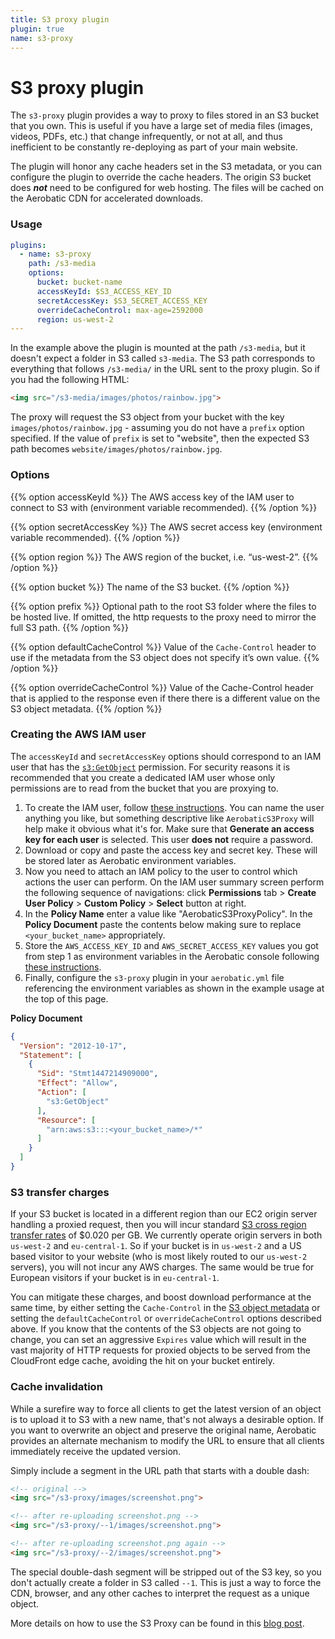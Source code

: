 ```yaml
---
title: S3 proxy plugin
plugin: true
name: s3-proxy
---
```


# S3 proxy plugin

The `s3-proxy` plugin provides a way to proxy to files stored in an S3 bucket that you own. This is useful if you have a large set of media files (images, videos, PDFs, etc.) that change infrequently, or not at all, and thus inefficient to be constantly re-deploying as part of your main website.

The plugin will honor any cache headers set in the S3 metadata, or you can configure the plugin to override the cache headers. The origin S3 bucket does __*not*__ need to be configured for web hosting. The files will be cached on the Aerobatic CDN for accelerated downloads.

### Usage

~~~yaml
plugins:
  - name: s3-proxy
    path: /s3-media
    options:
      bucket: bucket-name
      accessKeyId: $S3_ACCESS_KEY_ID
      secretAccessKey: $S3_SECRET_ACCESS_KEY
      overrideCacheControl: max-age=2592000
      region: us-west-2
---
~~~

In the example above the plugin is mounted at the path `/s3-media`, but it doesn't expect a folder in S3 called `s3-media`. The S3 path corresponds to everything that follows `/s3-media/` in the URL sent to the proxy plugin. So if you had the following HTML:

~~~html
<img src="/s3-media/images/photos/rainbow.jpg">
~~~

The proxy will request the S3 object from your bucket with the key `images/photos/rainbow.jpg` - assuming you do not have a `prefix` option specified. If the value of `prefix` is set to "website", then the expected S3 path becomes `website/images/photos/rainbow.jpg`.

### Options

{{% option accessKeyId %}}
The AWS access key of the IAM user to connect to S3 with (environment variable recommended).
{{% /option %}}

{{% option secretAccessKey %}}
The AWS secret access key (environment variable recommended).
{{% /option %}}

{{% option region %}}
The AWS region of the bucket, i.e. “us-west-2”.
{{% /option %}}

{{% option bucket %}}
The name of the S3 bucket.
{{% /option %}}

{{% option prefix %}}
Optional path to the root S3 folder where the files to be hosted live. If omitted, the http requests to the proxy need to mirror the full S3 path.
{{% /option %}}

{{% option defaultCacheControl %}}
Value of the `Cache-Control` header to use if the metadata from the S3 object does not specify it’s own value.
{{% /option %}}

{{% option overrideCacheControl %}}
Value of the Cache-Control header that is applied to the response even if there there is a different value on the S3 object metadata.
{{% /option %}}

<a id="create-iam-user"></a>

### Creating the AWS IAM user
The `accessKeyId` and `secretAccessKey` options should correspond to an IAM user that has the [`s3:GetObject`](http://docs.aws.amazon.com/AmazonS3/latest/API/RESTObjectGET.html) permission. For security reasons it is recommended that you create a dedicated IAM user whose only permissions are to read from the bucket that you are proxying to.

1. To create the IAM user, follow [these instructions](http://docs.aws.amazon.com/IAM/latest/UserGuide/id_users_create.html#id_users_create_console). You can name the user anything you like, but something descriptive like `AerobaticS3Proxy` will help make it obvious what it's for. Make sure that __Generate an access key for each user__ is selected. This user __does not__ require a password.
2. Download or copy and paste the access key and secret key. These will be stored later as Aerobatic environment variables.
3. Now you need to attach an IAM policy to the user to control which actions the user can perform. On the IAM user summary screen perform the following sequence of navigations: click __Permissions__ tab > __Create User Policy__ > __Custom Policy__ > __Select__ button at right.
4. In the __Policy Name__ enter a value like "AerobaticS3ProxyPolicy". In the __Policy Document__ paste the contents below making sure to replace `<your_bucket_name>` appropriately.
5. Store the `AWS_ACCESS_KEY_ID` and `AWS_SECRET_ACCESS_KEY` values you got from step 1 as environment variables in the Aerobatic console following [these instructions](/docs/configuration#environment-variables).
6. Finally, configure the `s3-proxy` plugin in your `aerobatic.yml` file referencing the environment variables as shown in the example usage at the top of this page.

__Policy Document__
~~~json
{
  "Version": "2012-10-17",
  "Statement": [
    {
      "Sid": "Stmt1447214909000",
      "Effect": "Allow",
      "Action": [
        "s3:GetObject"
      ],
      "Resource": [
        "arn:aws:s3:::<your_bucket_name>/*"
      ]
    }
  ]
}
~~~

<a id="transfer-charges"></a>
### S3 transfer charges

If your S3 bucket is located in a different region than our EC2 origin server handling a proxied request, then you will incur standard [S3 cross region transfer rates](https://aws.amazon.com/s3/pricing/) of $0.020 per GB. We currently operate origin servers in both `us-west-2` and `eu-central-1`. So if your bucket is in `us-west-2` and a US based visitor to your website (who is most likely routed to our `us-west-2` servers), you will not incur any AWS charges. The same would be true for European visitors if your bucket is in `eu-central-1`.

You can mitigate these charges, and boost download performance at the same time, by either setting the `Cache-Control` in the [S3 object metadata](http://docs.aws.amazon.com/AmazonCloudFront/latest/DeveloperGuide/Expiration.html#ExpirationAddingHeadersInS3) or setting the `defaultCacheControl` or `overrideCacheControl` options described above. If you know that the contents of the S3 objects are not going to change, you can set an aggressive `Expires` value which will result in the vast majority of HTTP requests for proxied objects to be served from the CloudFront edge cache, avoiding the hit on your bucket entirely.

### Cache invalidation
While a surefire way to force all clients to get the latest version of an object is to upload it to S3 with a new name, that's not always a desirable option. If you want to overwrite an object and preserve the original name, Aerobatic provides an alternate mechanism to modify the URL to ensure that all clients immediately receive the updated version.

Simply include a segment in the URL path that starts with a double dash:

~~~html
<!-- original -->
<img src="/s3-proxy/images/screenshot.png">

<!-- after re-uploading screenshot.png -->
<img src="/s3-proxy/--1/images/screenshot.png">

<!-- after re-uploading screenshot.png again -->
<img src="/s3-proxy/--2/images/screenshot.png">
~~~

The special double-dash segment will be stripped out of the S3 key, so you don't actually create a folder in S3 called `--1`. This is just a way to force the CDN, browser, and any other caches to interpret the request as a unique object.

More details on how to use the S3 Proxy can be found in this [blog post](/blog/faster-website-deployment-with-bitbucket-and-s3/).
